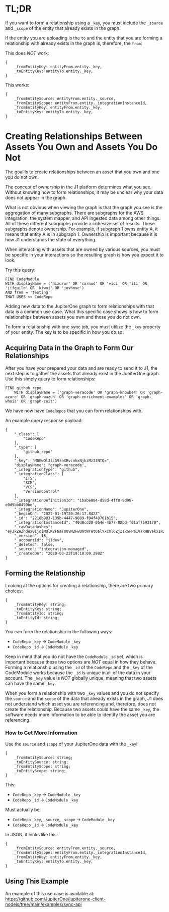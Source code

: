 # TL;DR

If you want to form a relationship using a `_key`, you must include the
`_source` and `_scope` of the entity that already exists in the graph.

If the entity you are uploading is the `to` and the entity that you
are forming a relationship with already exists in the graph is, therefore, the
`from`:

This does _NOT_ work:

```
{
    _fromEntityKey: entityFrom.entity._key,
    _toEntityKey: entityTo.entity._key,
}
```

This works:

```
{
    _fromEntitySource: entityFrom.entity._source,
    _fromEntityScope: entityFrom.entity._integrationInstanceId,
    _fromEntityKey: entityFrom.entity._key,
    _toEntityKey: entityTo.entity._key,
}
```

# Creating Relationships Between Assets You Own and Assets You Do Not

The goal is to create relationships between an asset that you own
and one you do not own. 

The concept of ownership in the J1 platform determines what you see. Without knowing 
how to form relationships, it may be unclear why your data does not appear in the graph.

What is not obvious when viewing the graph is that the graph you see is the 
aggregation of many subgraphs. There are subgraphs for the AWS integration, the 
system mapper, and API ingested data among other things. All of these different subgraphs 
provide a cohesive set of results. These subgraphs denote ownership. For example,
if subgraph 1 owns entity A, it means that entity A is in subgraph 1. Ownership
is important because it is how J1 understands the state of everything.

When interacting with assets that are owned by various sources, you must be
specific in your interactions so the resulting graph is how you expect it to look.

Try this query:

```
FIND CodeModule
WITH displayName = ('hizurur' OR 'carnud' OR 'vici' OR 'iti' OR 'jifguilo' OR 'kiwoj' OR 'juvhove')
AND from = 'testing'
THAT USES << CodeRepo
```

Adding new data to the JupiterOne graph to form relationships with that data is a 
common use case. What this specific case shows is how to form relationships
between assets you own and those you do not own.

To form a relationship with one sync job, you must utilize the
`_key` property of your entity. The key is to be specific in how
you do so.

## Acquiring Data in the Graph to Form Our Relationships

After you have your prepared your data and are ready to send it to J1, the next
step is to gather the assets that already exist in the JupiterOne graph. Use this
simply query to form relationships:

```
FIND github_repo
    WITH displayName = ('graph-veracode' OR 'graph-knowbe4' OR 'graph-azure' OR 'graph-wazuh' OR 'graph-enrichment-examples' OR 'graph-whois' OR 'graph-zeit')
```

We have now have `CodeRepos` that you can form relationships with.

An example query response payload:

```
{
    "_class": [
        "CodeRepo"
    ],
    "_type": [
        "github_repo"
    ],
    "_key": "MDEwOlJlcG9zaXRvcnkxNjkzMzI3NTQ=",
    "displayName": "graph-veracode",
    "_integrationType": "github",
    "_integrationClass": [
        "ITS",
        "SCM",
        "VCS",
        "VersionControl"
    ],
    "_integrationDefinitionId": "1babe084-d58d-4ff0-9d98-e0d9bb8499be",
    "_integrationName": "JupiterOne",
    "_beginOn": "2022-01-19T20:26:17.842Z",
    "_id": "2218b983-139b-4447-9889-f04f48761b15",
    "_integrationInstanceId": "40d8cd20-054e-4b77-82bd-f01af7593170",
    "_rawDataHashes": "eyJkZWZhdWx0IjoiMUlKVFNaT00vM2FwQmtWTWt0alYxcml6ZjZsRGFNa1VTRHBvakxIR2sxVT0ifQ==",
    "_version": 18,
    "_accountId": "j1dev",
    "_deleted": false,
    "_source": "integration-managed",
    "_createdOn": "2020-03-23T19:10:09.298Z"
}
```

## Forming the Relationship

Looking at the options for creating a relationship, there are two primary
choices:

```
{
    _fromEntityKey: string;
    _toEntityKey: string;
    _fromEntityId: string;
    _toEntityId: string;
}
```

You can form the relationship in the following ways:

- `CodeRepo` `_key` -> `CodeModule` `_key`
- `CodeRepo` `_id` -> `CodeModule` `_key`

Keep in mind that you do not have the `CodeModule` `_id` yet, which
is important because these two options are _NOT_ equal in how they behave.
Forming a relationship using the `_id` of the `CodeRepo` and the `_key` of the
CodeModule works because the `_id` is unique in all of the data in your
account. The `_key` value is _NOT_ globally unique, meaning that two assets can have
the same `_key`.

When you form a relationship with two `_key` values and you do not specify the
`source` and the `scope` of the data that already exists in the graph, J1 does not 
understand which asset you are referencing and, therefore, does not create the 
relationship. Because two assets could have the same `_key`, the software needs more 
information to be able to identify the asset you are referencing.

### How to Get More Information

Use the `source` and `scope` of your JupiterOne data with the `_key`!

```
{
    _fromEntitySource: string;
    _toEntitySource: string;
    _fromEntityScope: string;
    _toEntityScope: string;
}
```

This:

- `CodeRepo` `_key` -> `CodeModule` `_key`
- `CodeRepo` `_id` -> `CodeModule` `_key`

Must actually be:

- `CodeRepo` `_key`, `_source`, `_scope` -> `CodeModule` `_key`
- `CodeRepo` `_id` -> `CodeModule` `_key`

In JSON, it looks like this:

```
{
    _fromEntitySource: entityFrom.entity._source,
    _fromEntityScope: entityFrom.entity._integrationInstanceId,
    _fromEntityKey: entityFrom.entity._key,
    _toEntityKey: entityTo.entity._key,
}
```

## Using This Example

An example of this use case is available at: https://github.com/JupiterOne/jupiterone-client-nodejs/tree/main/examples/sync-api
